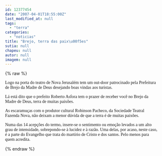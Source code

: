 ```yaml
---
id: 12377454
date: "2007-04-01T18:55:00Z"
last_modified_at: null
tags:
  - "terra"
categories:
  - "noticias"
title: "Brejo, terra das paix\u00f5es"
sutia: null
chapeu: null
autor: null
imagem: null
---
```

{% raw %}
<p><P><FONT face=Verdana>Logo na porta do teatro de Nova Jerusalém tem um out-door patrocinado pela Prefeitura de Brejo da Madre de Deus desejando boas vindas aos turistas.</FONT></P></p>
<p><P><FONT face=Verdana>Lá está dito que o prefeito Roberto Asfora tem o prazer de receber você no Brejo da Madre de Deus, terra de muitas paixões.</FONT></P></p>
<p><P><FONT face=Verdana>As escaramuças com o produtor cultural Robinson Pacheco, da Sociedade Teatral Fazenda Nova, não deixam a menor dúvida de que a terra é de muitas paixões.</FONT></P></p>
<p><P><FONT face=Verdana>Numa das 14 acepções do termo, insere-se o sentimento ou emoção levados a um alto grau de intensidade, sobrepondo-se à lucidez e à razão. Uma delas, por acaso, neste caso, é a&nbsp;</FONT><FONT face=Verdana>parte do Evangelho que trata do martírio de Cristo e dos santos. Pelo menos para quem acredita.</FONT></P> </p>
{% endraw %}